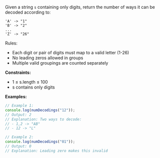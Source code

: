 Given a string `s` containing only digits, return the number of ways it can be decoded according to:
```
'A' -> "1"
'B' -> "2"
...
'Z' -> "26"
```

Rules:
- Each digit or pair of digits must map to a valid letter (1-26)
- No leading zeros allowed in groups
- Multiple valid groupings are counted separately

**Constraints:**
- 1 ≤ s.length ≤ 100
- s contains only digits

**Examples:**
```typescript
// Example 1:
console.log(numDecodings("12"));
// Output: 2
// Explanation: Two ways to decode:
// - 1,2 -> "AB"
// - 12 -> "L"

// Example 2:
console.log(numDecodings("01"));
// Output: 0
// Explanation: Leading zero makes this invalid
```
